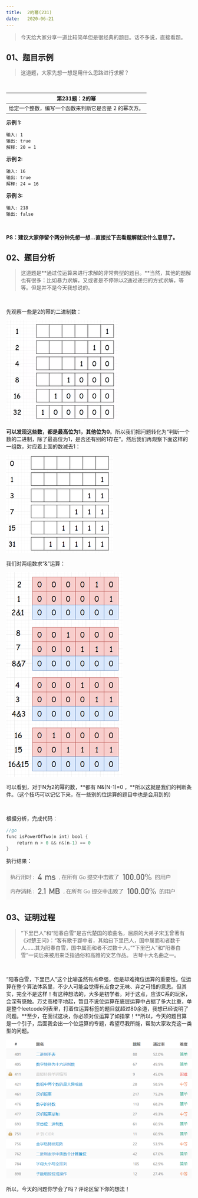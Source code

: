 ```yaml
---
title:	2的幂(231)
date:	2020-06-21
---
```


> 今天给大家分享一道比较简单但是很经典的题目。话不多说，直接看题。

## 01、题目示例

> 这道题，大家先想一想是用什么思路进行求解？

<br/>

| 第231题：2的幂                                        |
| ----------------------------------------------------- |
| 给定一个整数，编写一个函数来判断它是否是 2 的幂次方。 |

**示例 1:**

```
输入: 1
输出: true
解释: 20 = 1
```

**示例 2:**

```
输入: 16
输出: true
解释: 24 = 16
```

**示例 3:**

```
输入: 218
输出: false
```

<br/>

**PS：建议大家停留个两分钟先想一想...直接拉下去看题解就没什么意思了。**

## 02、题目分析

> 这道题是**通过位运算来进行求解的非常典型的题目。**当然，其他的题解也有很多：比如暴力求解，又或者是不停除以2通过递归的方式求解，等等。但是并不是今天我想说的。

<br/>

先观察一些是2的幂的二进制数：

<img src="./802/1.jpg" alt="PNG" style="zoom: 50%;" />

**可以发现这些数，都是最高位为1，其他位为0**。所以我们把问题转化为“判断一个数的二进制，除了最高位为1，是否还有别的1存在”。然后我们再观察下面这样的一组数，对应着上面的数减去1：

<img src="./802/2.jpg" alt="PNG" style="zoom: 50%;" />

我们对两组数求“&”运算：

<img src="./802/3.jpg" alt="PNG" style="zoom: 67%;" />

可以看到，对于N为2的幂的数，**都有 N&(N-1)=0 ，**所以这就是我们的判断条件。（这个技巧可以记忆下来，在一些别的位运算的题目中也是会用到的）

<br/>

根据分析，完成代码：

```go
//go
func isPowerOfTwo(n int) bool {
    return n > 0 && n&(n-1) == 0
}
```

执行结果：

<img src="./802/4.jpg" alt="PNG" style="zoom: 80%;" />

## 03、证明过程

> “下里巴人”和“阳春白雪”是古代楚国的歌曲名，屈原的大弟子宋玉曾著有《对楚王问》：“客有歌于郢中者，其始曰下里巴人，国中属而和者数千人……其为阳春白雪，国中属而和者不过数十人。”“下里巴人”和“阳春白雪”一词后来被用来泛指通俗和高雅的文艺作品。 古琴十大名曲之一。

<br/>

“阳春白雪，下里巴人”这个比喻虽然有点牵强，但是却难掩位运算的重要性。位运算在整个算法体系里，不少人可能会觉得有点食之无味、弃之可惜的意思。但其实，完全不是这样！有这种想法的，大多是初学者。对于这点，应该C系的玩家，会深有感触。万丈高楼平地起，暂且不说位运算在底层运算中占据了多大比重，单是整个leetcode列表里，打着位运算标签的题目就超过80余道，我想已经说明了问题。**至少，在面试这块，你必须对位运算了如指掌！**所以，今天的题目算是一个引子，后面我会出一个位运算的专题，希望尽我所能，帮助大家攻克这一类型的问题。

<img src="./802/5.jpg" alt="PNG" style="zoom: 50%;" />

<br/>

所以，今天的问题你学会了吗？评论区留下你的想法！